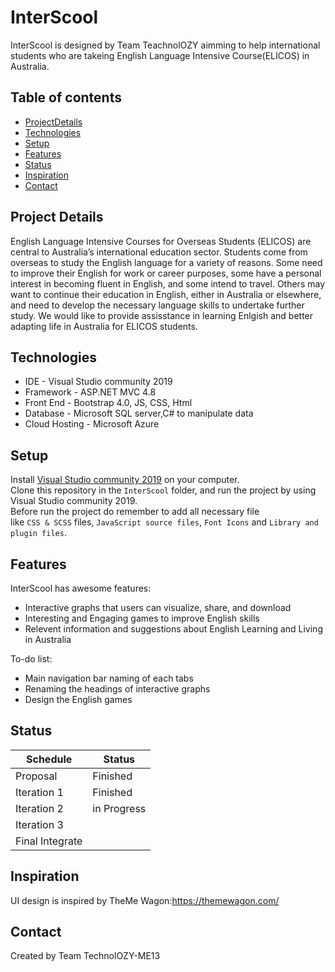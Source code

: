 # InterScool
InterScool is designed by Team TeachnolOZY aimming to help international students who are takeing English Language Intensive Course(ELICOS) in Australia. 

## Table of contents
* [ProjectDetails](#Project)
* [Technologies](#technologies)
* [Setup](#setup)
* [Features](#features)
* [Status](#status)
* [Inspiration](#inspiration)
* [Contact](#contact)

## Project Details
English Language Intensive Courses for Overseas Students (ELICOS) are central to Australia’s international education sector. Students come from overseas to study the English language for a variety of reasons. Some need to improve their English for work or career purposes, some have a personal interest in becoming fluent in English, and some intend to travel. Others may want to continue their education in English, either in Australia or elsewhere, and need to develop the necessary language skills to undertake further study.
We would like to provide assisstance in learning Enlgish and better adapting life in Australia for ELICOS students.

## Technologies
* IDE - Visual Studio community 2019 
* Framework - ASP.NET MVC 4.8
* Front End - Bootstrap 4.0, JS, CSS, Html
* Database - Microsoft SQL server,C# to manipulate data
* Cloud Hosting - Microsoft Azure

## Setup
Install [Visual Studio community 2019](https://visualstudio.microsoft.com/downloads/) on your computer.<br/>
Clone this repository in the `InterScool` folder, and run the project by using Visual Studio community 2019.<br />
Before run the project do remember to add all necessary file <br />like `CSS & SCSS` files, `JavaScript source files`, `Font Icons` and `Library and plugin files`.
## Features
InterScool has awesome features:
* Interactive graphs that users can visualize, share, and download
* Interesting and Engaging games to improve English skills
* Relevent information and suggestions about English Learning and Living in Australia

To-do list:
* Main navigation bar naming of each tabs
* Renaming the headings of interactive graphs
* Design the English games

## Status
| Schedule | Status |
|----------|--------|
| Proposal | Finished |
| Iteration 1 | Finished |
| Iteration 2 | in Progress |
| Iteration 3 |             |
| Final Integrate |             |

## Inspiration
UI design is inspired by TheMe Wagon:https://themewagon.com/

## Contact
Created by Team TechnolOZY-ME13 
